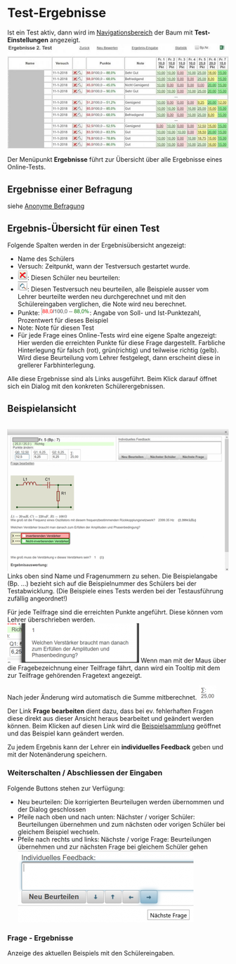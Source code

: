 # Test-Ergebnisse
Ist ein Test aktiv, dann wird im [Navigationsbereich](../LeTTo-Hauptansicht/index.md#navigation) der Baum mit **Test-Einstellungen** angezeigt.
<br>![600px-Neu_asch.jpg](600px-Neu_asch.jpg)

Der Menüpunkt **Ergebnisse** führt zur Übersicht über alle Ergebnisse eines Online-Tests.

## Ergebnisse einer Befragung
siehe [Anonyme Befragung](../AnonymeBefragung/index.md)
## Ergebnis-Übersicht für einen Test

Folgende Spalten werden in der Ergebnisübersicht angezeigt:
* Name des Schülers
* Versuch: Zeitpunkt, wann der Testversuch gestartet wurde.
* ![22px-ClipCapIt-180621-154007.PNG](22px-ClipCapIt-180621-154007.PNG): Diesen Schüler neu beurteilen:
* ![22px-ClipCapIt-180621-154033.PNG](22px-ClipCapIt-180621-154033.PNG): Diesen Testversuch neu beurteilen, alle Beispiele ausser vom Lehrer beurteilte werden neu durchgerechnet und mit den Schülereingaben verglichen, die Note wird neu berechnet.
* Punkte: ![110px-ClipCapIt-180621-154658.PNG](110px-ClipCapIt-180621-154658.PNG): Angabe von Soll- und Ist-Punktezahl, Prozentwert für dieses Beispiel
* Note: Note für diesen Test
* Für jede Frage eines Online-Tests wird eine eigene Spalte angezeigt: Hier werden die erreichten Punkte für diese Frage dargestellt. Farbliche Hinterlegung für falsch (rot), grün(richtig) und teilweise richtig (gelb). Wird diese Beurteilung vom Lehrer festgelegt, dann erscheint diese in grellerer Farbhinterlegung.

Alle diese Ergebnisse sind als Links ausgeführt. Beim Klick darauf öffnet sich ein Dialog mit den konkreten Schülerergebnissen.

##  Beispielansicht 

<br>![550px-ClipCapIt-180621-155334.PNG](550px-ClipCapIt-180621-155334.PNG)
Links oben sind Name und Fragenummern zu sehen. Die Beispielangabe (Bp. ...) bezieht sich auf die Beispielnummer des Schülers bei der Testabwicklung. (Die Beispiele eines Tests werden bei der Testausführung zufällig angeordnet!)

Für jede Teilfrage sind die erreichten Punkte angeführt. Diese können vom Lehrer überschrieben werden. 
<br>![300px-ClipCapIt-180621-155837.PNG](300px-ClipCapIt-180621-155837.PNG)
Wenn man mit der Maus über die Fragebezeichnung einer Teilfrage fährt, dann wird ein Tooltip mit dem zur Teilfrage gehörenden Fragetext angezeigt.

Nach jeder Änderung wird automatisch die Summe mitberechnet. ![40px-ClipCapIt-180621-160213.PNG](40px-ClipCapIt-180621-160213.PNG)

Der Link **Frage bearbeiten** dient dazu, dass bei ev. fehlerhaften Fragen diese direkt aus dieser Ansicht heraus bearbeitet und geändert werden können. Beim Klicken auf diesen Link wird die [Beispielsammlung](../BeispielsammlungEditieren/index.md) geöffnet und das Beispiel kann geändert werden.

Zu jedem Ergebnis kann der Lehrer ein **individuelles Feedback** geben und mit der Notenänderung speichern.

###  Weiterschalten / Abschliessen der Eingaben 
Folgende Buttons stehen zur Verfügung:
* Neu beurteilen: Die korrigierten Beurteilugen werden übernommen und der Dialog geschlossen
* Pfeile nach oben und nach unten: Nächster / voriger Schüler: Beurteilungen übernehmen und zum nächsten oder vorigen Schüler bei gleichem Beispiel wechseln.
* Pfeile nach rechts und links: Nächste / vorige Frage: Beurteilungen übernehmen und zur nächsten Frage bei gleichem Schüler gehen
<br>![400px-ClipCapIt-181204-104725.PNG](400px-ClipCapIt-181204-104725.PNG)

###  Frage - Ergebnisse 
Anzeige des aktuellen Beispiels mit den Schülereingaben.

